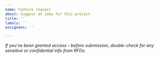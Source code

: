 ```yaml
---
name: Feature request
about: Suggest an idea for this project
title: ''
labels: ''
assignees: ''

---
```


_If you've been granted access – before submission, double-check for any sensitive or confidential info from RFDs._
